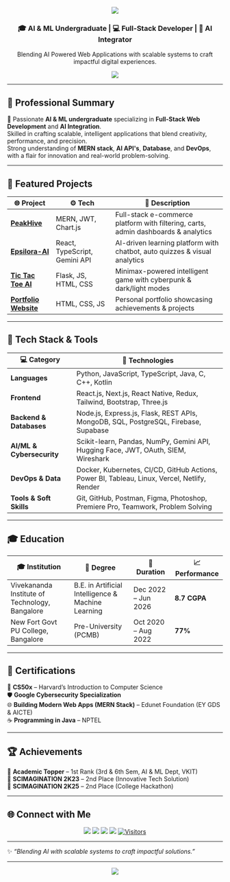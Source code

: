 <!-- Banner -->
<p align="center">
  <img src="https://capsule-render.vercel.app/api?type=waving&color=0:1E90FF,100:00BFFF&height=200&section=header&text=Hi%20👋%20I'm%20CHAMAN%20S&fontSize=40&fontColor=ffffff&animation=fadeIn" />
</p>

<h3 align="center">🎓 AI & ML Undergraduate | 💻 Full-Stack Developer | 🤖 AI Integrator</h3>
<p align="center">Blending AI Powered Web Applications with scalable systems to craft impactful digital experiences.</p>

<p align="center">
<img src="https://skillicons.dev/icons?i=js,java,react,nextjs,nodejs,express,mongodb,html,css,tailwind,git,github,python" />
</p>

---

## 🧠 Professional Summary
🚀 Passionate **AI & ML undergraduate** specializing in **Full-Stack Web Development** and **AI Integration**.  
Skilled in crafting scalable, intelligent applications that blend creativity, performance, and precision.  
Strong understanding of **MERN stack**, **AI API's**, **Database**, and **DevOps**, with a flair for innovation and real-world problem-solving.

---

## 🚀 Featured Projects
| 🌐 Project | ⚙️ Tech | 📖 Description |
|------------|---------|----------------|
| [**PeakHive**](https://peakhive.vercel.app/) | MERN, JWT, Chart.js | Full-stack e-commerce platform with filtering, carts, admin dashboards & analytics |
| [**Epsilora-AI**](http://epsilora.vercel.app/) | React, TypeScript, Gemini API | AI-driven learning platform with chatbot, auto quizzes & visual analytics |
| [**Tic Tac Toe AI**](https://tictactoe-ai-chammy.vercel.app/) | Flask, JS, HTML, CSS | Minimax-powered intelligent game with cyberpunk & dark/light modes |
| [**Portfolio Website**](https://portfolio-chaman.vercel.app/) | HTML, CSS, JS | Personal portfolio showcasing achievements & projects |

---

## 🧩 Tech Stack & Tools
| 💻 Category | 🧠 Technologies |
|-------------|----------------|
| **Languages** | Python, JavaScript, TypeScript, Java, C, C++, Kotlin |
| **Frontend** | React.js, Next.js, React Native, Redux, Tailwind, Bootstrap, Three.js |
| **Backend & Databases** | Node.js, Express.js, Flask, REST APIs, MongoDB, SQL, PostgreSQL, Firebase, Supabase |
| **AI/ML & Cybersecurity** | Scikit-learn, Pandas, NumPy, Gemini API, Hugging Face, JWT, OAuth, SIEM, Wireshark |
| **DevOps & Data** | Docker, Kubernetes, CI/CD, GitHub Actions, Power BI, Tableau, Linux, Vercel, Netlify, Render |
| **Tools & Soft Skills** | Git, GitHub, Postman, Figma, Photoshop, Premiere Pro, Teamwork, Problem Solving |

---

## 🎓 Education
| 🎓 Institution | 🏫 Degree | 📅 Duration | 📈 Performance |
|----------------|-----------|-------------|----------------|
| Vivekananda Institute of Technology, Bangalore | B.E. in Artificial Intelligence & Machine Learning | Dec 2022 – Jun 2026 | **8.7 CGPA** |
| New Fort Govt PU College, Bangalore | Pre-University (PCMB) | Oct 2020 – Aug 2022 | **77%** |

---
## 🧾 Certifications

📜 **CS50x** – Harvard’s Introduction to Computer Science  
🛡️ **Google Cybersecurity Specialization**  
🌐 **Building Modern Web Apps (MERN Stack)** – Edunet Foundation (EY GDS & AICTE)  
☕ **Programming in Java** – NPTEL  

---

## 🏆 Achievements
🥇 **Academic Topper** – 1st Rank (3rd & 6th Sem, AI & ML Dept, VKIT)  
🥈 **SCIMAGINATION 2K23** – 2nd Place (Innovative Tech Solution)  
🥈 **SCIMAGINATION 2K25** – 2nd Place (College Hackathon)  

---

## 🌐 Connect with Me  
<p align="center">
  <a href="https://linkedin.com/in/chaman2003"><img src="https://img.shields.io/badge/LinkedIn-0A66C2?logo=linkedin&logoColor=white&style=for-the-badge"></a>
  <a href="https://github.com/chaman2003"><img src="https://img.shields.io/badge/GitHub-000?logo=github&logoColor=white&style=for-the-badge"></a>
  <a href="mailto:chamans7952@gmail.com"><img src="https://img.shields.io/badge/Email-D14836?logo=gmail&logoColor=white&style=for-the-badge"></a>
  <a href="https://portfolio-chaman.vercel.app/"><img src="https://img.shields.io/badge/Portfolio-FF7139?logo=firefox&logoColor=white&style=for-the-badge"></a>
  <a href="https://github.com/chaman2003"><img src="https://visitor-badge.laobi.icu/badge?page_id=chaman2003" alt="Visitors"></a>
</p>

---

✨ *“Blending AI with scalable systems to craft impactful solutions.”*

---

<!-- Footer Banner -->
<p align="center">
  <img src="https://capsule-render.vercel.app/api?type=waving&color=0:1E90FF,100:00BFFF&height=100&section=footer"/>
</p>
